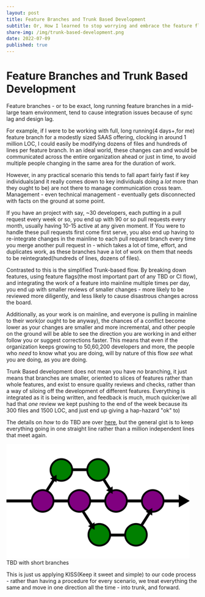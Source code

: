 ```yaml
---
layout: post
title: Feature Branches and Trunk Based Development
subtitle: Or, How I learned to stop worrying and embrace the feature flag
share-img: /img/trunk-based-development.png
date: 2022-07-09
published: true
---
```

# Feature Branches and Trunk Based Development

Feature branches - or to be exact, long running feature branches in a mid-large team environment, tend to cause integration issues because of sync lag and design lag.

For example, if I were to be working with full, long running(4 days+,for me) feature branch for a modestly sized SAAS offering, clocking in around 1 million LOC, I could easily be modifying dozens of files and hundreds of lines per feature branch. In an ideal world, these changes can and would be communicated across the entire organization ahead or just in time, to avoid multiple people changing in the same area for the duration of work.

However, in any practical scenario this tends to fall apart fairly fast if key individuals(and it really comes down to key individuals doing a *lot* more than they ought to be) are not there to manage communication cross team. Management - even technical management - eventually gets disconnected with facts on the ground at some point.

If you have an project with say, ~30 developers, each putting in a pull request every week or so, you end up with 90 or so pull requests every month, usually having 10-15 active at any given moment. If You were to handle these pull requests first come first serve, you also end up having to re-integrate changes in the mainline to each pull request branch every time you merge another pull request in - which takes a lot of time, effort, and duplicates work, as these branches have a lot of work on them that needs to be reintegrated(hundreds of lines, dozens of files).

Contrasted to this is the simplified Trunk-based flow. By breaking down features, using feature flags(the most important part of any TBD or CI flow), and integrating the work of a feature into mainline multiple times per day, you end up with smaller reviews of smaller changes - more likely to be reviewed more diligently, and less likely to cause disastrous changes across the board. 

Additionally, as your work is on mainline, and everyone is pulling in mainline to their work(or ought to be anyway), the chances of a conflict become lower as your changes are smaller and more incremental, and other people on the ground will be able to see the direction you are working in and either follow you or suggest corrections faster. This means that even if the organization keeps growing to 50,60,200 developers and more, the people who *need* to know what you are doing, will by nature of this flow *see* what you are doing, as you are doing.

Trunk Based development does not mean you have *no* branching, it just means that branches are smaller, oriented to slices of features rather than whole features, and exist to ensure quality reviews and checks, rather than a way of siloing off the development of different features. Everything is integrated as it is being written, and feedback is much, much quicker(we all had that *one* review we kept pushing to the end of the week because its 300 files and 1500 LOC, and just end up giving a hap-hazard "ok" to)


The details on *how* to do TBD are over [here](https://trunkbaseddevelopment.com/), but the general gist is to keep everything going in one straight line rather than a million independent lines that meet again.

<div class="w-100">
    <img src="/img/trunk-based-development.png" class="center-block" height="300px"/>
    <label class="center-block text-center">TBD with short branches</label>
</div>

This is just us applying KISS(Keep it sweet and simple) to our code process - rather than having a procedure for every scenario, we treat everything the same and move in one direction all the time - into trunk, and forward.
